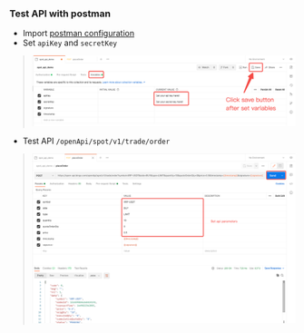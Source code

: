 ### Test API with postman 
- Import [postman configuration](./postman/spot_api_demo.postman_collection.json)
- Set `apiKey` and `secretKey`
> ![avatar](./postman/images/set_variables.png)

- Test API `/openApi/spot/v1/trade/order`
> ![avatar](./postman/images/place_order_api.png)